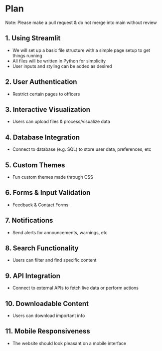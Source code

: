 # Plan
Note: Please make a pull request & do not merge into main without review
## 1. Using Streamlit
- We will set up a basic file structure with a simple page setup to get things running
- All files will be written in Python for simplicity
- User inputs and styling can be added as desired
## 2. User Authentication
- Restrict certain pages to officers
## 3. Interactive Visualization
- Users can upload files & process/visualize data
## 4. Database Integration
- Connect to database (e.g. SQL) to store user data, preferences, etc
## 5. Custom Themes
- Fun custom themes made through CSS
## 6. Forms & Input Validation
- Feedback & Contact Forms
## 7. Notifications
- Send alerts for announcements, warnings, etc
## 8. Search Functionality
- Users can filter and find specific content
## 9. API Integration
- Connect to external APIs to fetch live data or perform actions
## 10. Downloadable Content
- Users can download important info
## 11. Mobile Responsiveness
- The website should look pleasant on a mobile interface